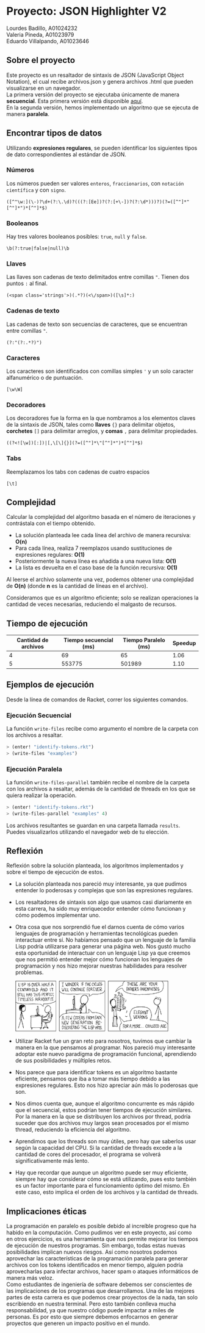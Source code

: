# Proyecto: JSON Highlighter V2

Lourdes Badillo, A01024232 <br>
Valeria Pineda, A01023979 <br>
Eduardo Villalpando, A01023646 <br>

## Sobre el proyecto
Este proyecto es un resaltador de sintaxis de JSON (JavaScript Object Notation), el cual recibe archivos.json y genera archivos .html que pueden visualizarse en un navegador. <br>
La primera versión del proyecto se ejecutaba únicamente de manera <b>secuencial</b>. Esta primera versión está disponible <a href="https://github.com/Ax010tl/racket/tree/firstHighlighter/highlighter">aquí</a>. <br>
En la segunda versión, hemos implementado un algoritmo que se ejecuta de manera <b>paralela</b>. 

## Encontrar tipos de datos
Utilizando **expresiones regulares**, se pueden identificar los siguientes tipos de dato correspondientes al estándar de JSON. 

### Números
Los números pueden ser valores `enteros`, `fraccionarios`, con `notación científica` y con `signo`.
```regex
([^"\w:](\-)?\d+(?:\.\d)?(((?:[Ee])?(?:[+\-])?(?:\d*)))?)(?=([^"]*"[^"]*")*[^"]*$)
```
### Booleanos
Hay tres valores booleanos posibles: `true`, `null` y `false`.
```regex
\b(?:true|false|null)\b
```
### Llaves
Las llaves son cadenas de texto delimitados entre comillas `"`. Tienen dos puntos `:` al final.
```regex
(<span class='strings'>)(.*?)(<\/span>)([\s]*:)
```
### Cadenas de texto
Las cadenas de texto son secuencias de caracteres, que se encuentran entre comillas `"`.
```regex
(?:"(?:.*?)")
```
### Caracteres
Los caracteres son identificados con comillas simples `'` y un solo caracter alfanumérico o de puntuación.
```regex
[\w\W]
```
### Decoradores
Los decoradores fue la forma en la que nombramos a los elementos claves de la sintaxis de JSON, tales como **llaves** `{}` para delimitar objetos, **corchetes** `[]` para delimitar arreglos, y **comas** `,` para delimitar propiedades.
```regex
((?<![\w])[:])|[,\[\]{}](?=([^"]*\"[^"]*")*[^"]*$)
```

### Tabs
Reemplazamos los tabs con cadenas de cuatro espacios
```regex
[\t]
```

## Complejidad
Calcular la complejidad del algoritmo basada en el número de iteraciones y contrástala con el tiempo obtenido.

- La solución planteada lee cada línea del archivo de manera recursiva: **O(n)**
- Para cada línea, realiza 7 reemplazos usando sustituciones de expresiones regulares: **O(1)**
- Posteriormente la nueva línea es añadida a una nueva lista: **O(1)**
- La lista es devuelta en el caso base de la función recursiva: **O(1)**

Al leerse el archivo solamente una vez, podemos obtener una complejidad de **O(n)** (donde __n__ es la cantidad de líneas en el archivo).

Consideramos que es un algoritmo eficiente; solo se realizan operaciones la cantidad de veces necesarias, reduciendo el malgasto de recursos.

## Tiempo de ejecución
| Cantidad de archivos  | Tiempo secuencial (ms)    | Tiempo  Paralelo (ms) | Speedup   |
|-----------------------|---------------------------|-----------------------|-----------|
| 4                     | 69                        | 65                    | 1.06      |
| 5                     | 553775                    | 501989                | 1.10      |

## Ejemplos de ejecución
Desde la línea de comandos de Racket, correr los siguientes comandos. 

### Ejecución Secuencial 
La función `write-files` recibe como argumento el nombre de la carpeta con los archivos a resaltar.
```lisp
> (enter! "identify-tokens.rkt")
> (write-files "examples")
```
### Ejecución Paralela
La función `write-files-parallel` también recibe el nombre de la carpeta con los archivos a resaltar, además de la cantidad de threads en los que se quiera realizar la operación.

```lisp
> (enter! "identify-tokens.rkt")
> (write-files-parallel "examples" 4)
```

Los archivos resultantes se guardan en una carpeta llamada `results`. Puedes visualizarlos utilizando el navegador web de tu elección.

## Reflexión

Reflexión sobre la solución planteada, los algoritmos implementados y sobre el tiempo de ejecución de estos.

- La solución planteada nos pareció muy interesante, ya que pudimos entender lo poderosas y complejas que son las expresiones regulares. 
- Los resaltadores de sintaxis son algo que usamos casi diariamente en esta carrera, ha sido muy enriquecedor entender cómo funcionan y cómo podemos implementar uno. 
- Otra cosa que nos sorprendió fue el darnos cuenta de cómo varios lenguajes de programación y herramientas tecnológicas pueden interactuar entre sí. No habíamos pensado que un lenguaje de la familia Lisp podría utilizarse para generar una página web. Nos gustó mucho esta oportunidad de interactuar con un lenguaje Lisp ya que creemos que nos permitió entender mejor cómo funcionan los lenguajes de programación y nos hizo mejorar nuestras habilidades para resolver problemas. 

    <a href="https://xkcd.com/297/"><img src="lisp_cycles.png" width="400px"> </a>

- Utilizar Racket fue un gran reto para nosotros, tuvimos que cambiar la manera en la que pensamos al programar. Nos pareció muy interesante adoptar este nuevo paradigma de programación funcional, aprendiendo de sus posibilidades y múltiples retos. 

- Nos parece que para identificar tokens es un algoritmo bastante eficiente, pensamos que iba a tomar más tiempo debido a las expresiones regulares. Esto nos hizo apreciar aún más lo poderosas que son. 

- Nos dimos cuenta que, aunque el algoritmo concurrente es más rápido que el secuencial, estos podrían tener tiempos de ejecución similares. Por la manera en la que se distribuyen los archivos por thread, podría suceder que dos archivos muy largos sean procesados por el mismo thread, reduciendo la eficiencia del algoritmo.

- Aprendimos que los threads son muy útiles, pero hay que saberlos usar según la capacidad del CPU. Si la cantidad de threads excede a la cantidad de cores del procesador, el programa se volverá significativamente más lento. 

- Hay que recordar que aunque un algoritmo puede ser muy eficiente, siempre hay que considerar cómo se está utilizando, pues esto también es un factor importante para el funcionamiento óptimo del mismo. En este caso, esto implica el orden de los archivos y la cantidad de threads.

## Implicaciones éticas
La programación en paralelo es posible debido al increíble progreso que ha habido en la computación. Como pudimos ver en este proyecto, así como en otros ejercicios, es una herramienta que nos permite mejorar los tiempos de ejecución de nuestros programas. Sin embargo, todas estas nuevas posibilidades implican nuevos riesgos. Así como nosotros podemos aprovechar las características de la programación paralela para generar archivos con los tokens identificados en menor tiempo, alguien podría aprovecharlas para infectar archivos, hacer spam o ataques informáticos de manera más veloz. <br>
Como estudiantes de ingeniería de software debemos ser conscientes de las implicaciones de los programas que desarrollamos. Una de las mejores partes de esta carrera es que podemos crear proyectos de la nada, tan solo escribiendo en nuestra terminal. Pero esto también conlleva mucha responsabilidad, ya que nuestro código puede impactar a miles de personas. Es por esto que siempre debemos enfocarnos en generar proyectos que generen un impacto positivo en el mundo. 
